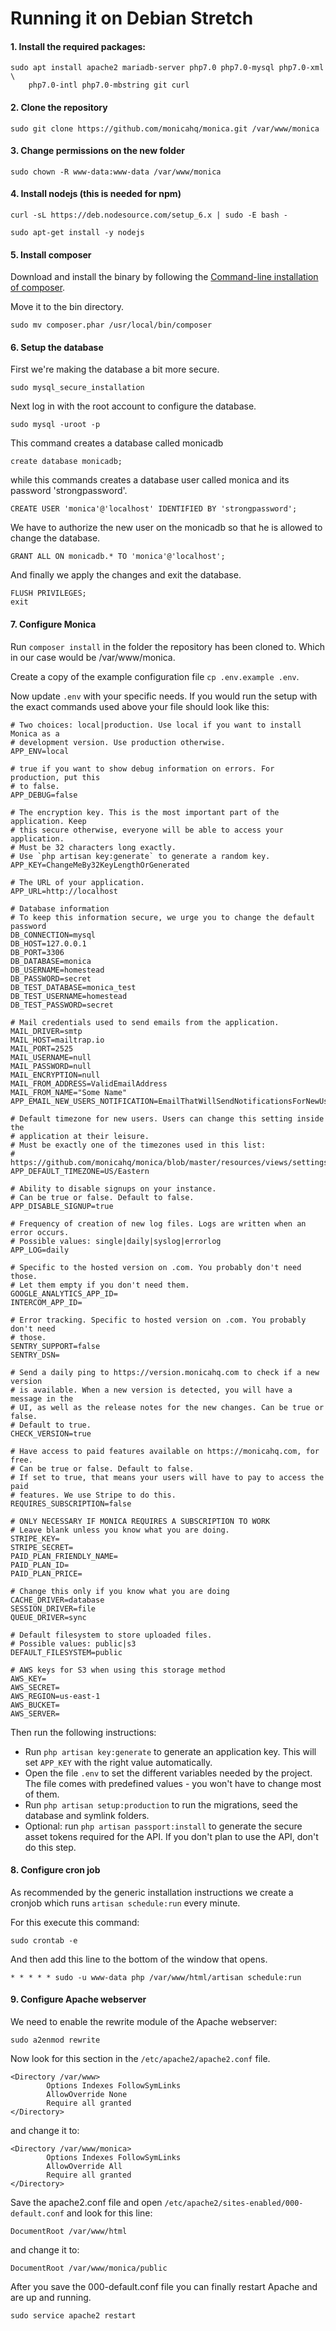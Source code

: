 # Running it on Debian Stretch

#### 1. Install the required packages:

```
sudo apt install apache2 mariadb-server php7.0 php7.0-mysql php7.0-xml \
    php7.0-intl php7.0-mbstring git curl
```

#### 2. Clone the repository

```
sudo git clone https://github.com/monicahq/monica.git /var/www/monica
```

#### 3. Change permissions on the new folder

```
sudo chown -R www-data:www-data /var/www/monica
```

#### 4. Install nodejs (this is needed for npm)

```
curl -sL https://deb.nodesource.com/setup_6.x | sudo -E bash -
```
```
sudo apt-get install -y nodejs
```

#### 5. Install composer

Download and install the binary by following the [Command-line installation of composer](https://getcomposer.org/download/).

Move it to the bin directory.
```
sudo mv composer.phar /usr/local/bin/composer
```

#### 6. Setup the database

First we're making the database a bit more secure.
```
sudo mysql_secure_installation
```

Next log in with the root account to configure the database.
```
sudo mysql -uroot -p
```

This command creates a database called monicadb
```
create database monicadb;
```

while this commands creates a database user called monica and its
password 'strongpassword'.

```
CREATE USER 'monica'@'localhost' IDENTIFIED BY 'strongpassword';
```

We have to authorize the new user on the monicadb so that he is allowed to
change the database.

```
GRANT ALL ON monicadb.* TO 'monica'@'localhost';
```

And finally we apply the changes and exit the database.
```
FLUSH PRIVILEGES;
exit
```

#### 7. Configure Monica

Run `composer install` in the folder the repository has been cloned to. Which in our case would be /var/www/monica.

Create a copy of the example configuration file `cp .env.example .env`.

Now update `.env` with your specific needs. If you would run the setup with the exact commands used above your file should look like this:

```
# Two choices: local|production. Use local if you want to install Monica as a
# development version. Use production otherwise.
APP_ENV=local

# true if you want to show debug information on errors. For production, put this
# to false.
APP_DEBUG=false

# The encryption key. This is the most important part of the application. Keep
# this secure otherwise, everyone will be able to access your application.
# Must be 32 characters long exactly.
# Use `php artisan key:generate` to generate a random key.
APP_KEY=ChangeMeBy32KeyLengthOrGenerated

# The URL of your application.
APP_URL=http://localhost

# Database information
# To keep this information secure, we urge you to change the default password
DB_CONNECTION=mysql
DB_HOST=127.0.0.1
DB_PORT=3306
DB_DATABASE=monica
DB_USERNAME=homestead
DB_PASSWORD=secret
DB_TEST_DATABASE=monica_test
DB_TEST_USERNAME=homestead
DB_TEST_PASSWORD=secret

# Mail credentials used to send emails from the application.
MAIL_DRIVER=smtp
MAIL_HOST=mailtrap.io
MAIL_PORT=2525
MAIL_USERNAME=null
MAIL_PASSWORD=null
MAIL_ENCRYPTION=null
MAIL_FROM_ADDRESS=ValidEmailAddress
MAIL_FROM_NAME="Some Name"
APP_EMAIL_NEW_USERS_NOTIFICATION=EmailThatWillSendNotificationsForNewUser

# Default timezone for new users. Users can change this setting inside the
# application at their leisure.
# Must be exactly one of the timezones used in this list:
# https://github.com/monicahq/monica/blob/master/resources/views/settings/index.blade.php#L70
APP_DEFAULT_TIMEZONE=US/Eastern

# Ability to disable signups on your instance.
# Can be true or false. Default to false.
APP_DISABLE_SIGNUP=true

# Frequency of creation of new log files. Logs are written when an error occurs.
# Possible values: single|daily|syslog|errorlog
APP_LOG=daily

# Specific to the hosted version on .com. You probably don't need those.
# Let them empty if you don't need them.
GOOGLE_ANALYTICS_APP_ID=
INTERCOM_APP_ID=

# Error tracking. Specific to hosted version on .com. You probably don't need
# those.
SENTRY_SUPPORT=false
SENTRY_DSN=

# Send a daily ping to https://version.monicahq.com to check if a new version
# is available. When a new version is detected, you will have a message in the
# UI, as well as the release notes for the new changes. Can be true or false.
# Default to true.
CHECK_VERSION=true

# Have access to paid features available on https://monicahq.com, for free.
# Can be true or false. Default to false.
# If set to true, that means your users will have to pay to access the paid
# features. We use Stripe to do this.
REQUIRES_SUBSCRIPTION=false

# ONLY NECESSARY IF MONICA REQUIRES A SUBSCRIPTION TO WORK
# Leave blank unless you know what you are doing.
STRIPE_KEY=
STRIPE_SECRET=
PAID_PLAN_FRIENDLY_NAME=
PAID_PLAN_ID=
PAID_PLAN_PRICE=

# Change this only if you know what you are doing
CACHE_DRIVER=database
SESSION_DRIVER=file
QUEUE_DRIVER=sync

# Default filesystem to store uploaded files.
# Possible values: public|s3
DEFAULT_FILESYSTEM=public

# AWS keys for S3 when using this storage method
AWS_KEY=
AWS_SECRET=
AWS_REGION=us-east-1
AWS_BUCKET=
AWS_SERVER=
```

Then run the following instructions:
* Run `php artisan key:generate` to generate an application key. This will set `APP_KEY` with the right value automatically.
* Open the file `.env` to set the different variables needed by the project. The file comes with predefined values - you won't have to change most of them.
* Run `php artisan setup:production` to run the migrations, seed the database and symlink folders.
* Optional: run `php artisan passport:install` to generate the secure asset tokens required for the API. If you don't plan to use the API, don't do this step.

#### 8. Configure cron job

As recommended by the generic installation instructions we create a cronjob which runs `artisan schedule:run` every minute.

For this execute this command:
```
sudo crontab -e
```

And then add this line to the bottom of the window that opens.

```
* * * * * sudo -u www-data php /var/www/html/artisan schedule:run
```

#### 9. Configure Apache webserver

We need to enable the rewrite module of the Apache webserver:

```
sudo a2enmod rewrite
```

Now look for this section in the `/etc/apache2/apache2.conf` file.

```
<Directory /var/www>
        Options Indexes FollowSymLinks
        AllowOverride None
        Require all granted
</Directory>
```

and change it to:

```
<Directory /var/www/monica>
        Options Indexes FollowSymLinks
        AllowOverride All
        Require all granted
</Directory>
```

Save the apache2.conf file and open `/etc/apache2/sites-enabled/000-default.conf` and look for this line:

```
DocumentRoot /var/www/html
```
and change it to:
```
DocumentRoot /var/www/monica/public
```

After you save the 000-default.conf file you can finally restart Apache and are up and running.
```
sudo service apache2 restart
```
